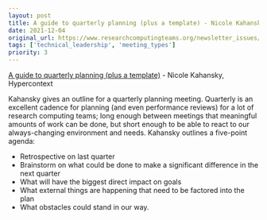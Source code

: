 ```yaml
---
layout: post
title: A guide to quarterly planning (plus a template) - Nicole Kahansky, Hypercontext
date: 2021-12-04
original_url: https://www.researchcomputingteams.org/newsletter_issues/0103
tags: ['technical_leadership', 'meeting_types']
priority: 3
---
```


<!-- markdownlint-disable MD033 -->
<!-- markdownlint-disable MD041 -->
<!-- markdownlint-disable MD049 -->

[A guide to quarterly planning (plus a template)](https://hypercontext.com/blog/meetings/quarterly-planning-meeting-agenda) - Nicole Kahansky, Hypercontext

Kahansky gives an outline for a quarterly planning meeting.  Quarterly is an excellent cadence for planning (and even performance reviews) for a lot of research computing teams; long enough between meetings that meaningful amounts of work can be done, but short enough to be able to react to our always-changing environment and needs.   Kahansky outlines a five-point agenda:

- Retrospective on last quarter
- Brainstorm on what could be done to make a significant difference in the next quarter
- What will have the biggest direct impact on goals
- What external things are happening that need to be factored into the plan
- What obstacles could stand in our way.
